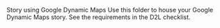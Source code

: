 Story using Google Dynamic Maps
Use this folder to house your Google Dynamic Maps story. See the requirements in the D2L checklist.
